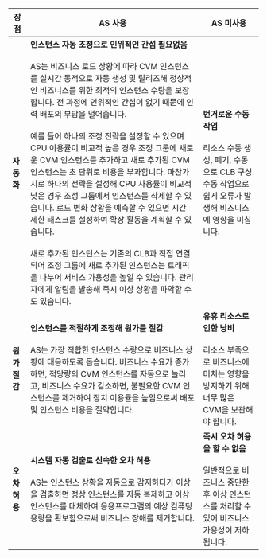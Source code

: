 | **장점** |**AS 사용** | **AS 미사용**|
| -------- | --------|-------- |
| **자동화** | **인스턴스 자동 조정으로 인위적인 간섭 필요없음**<br><br>AS는 비즈니스 로드 상황에 따라 CVM 인스턴스를 실시간 동적으로 자동 생성 및 릴리즈해 정상적인 비즈니스를 위한 최적의 인스턴스 수량을 보장합니다. 전 과정에 인위적인 간섭이 없기 때문에 인력 배포의 부담을 덜어줍니다. </br><br>예를 들어 하나의 조정 전략을 설정할 수 있으며 CPU 이용률이 비교적 높은 경우 조정 그룹에 새로운 CVM 인스턴스를 추가하고 새로 추가된 CVM 인스턴스는 초 단위로 비용을 부과합니다. 마찬가지로 하나의 전략을 설정해 CPU 사용률이 비교적 낮은 경우 조정 그룹에서 인스턴스를 삭제할 수 있습니다. 로드 변화 상황을 예측할 수 있으면 시간 제한 태스크를 설정하여 확장 활동을 계획할 수 있습니다.</br><br>새로 추가된 인스턴스는 기존의 CLB과 직접 연결되어 조정 그룹에 새로 추가된 인스턴스는 트래픽을 나누어 서비스 가용성을 높일 수 있습니다. 관리자에게 알림을 발송해 즉시 이상 상황을 파악할 수도 있습니다. </br>|**번거로운 수동 작업**<br><br>리소스 수동 생성, 폐기, 수동으로 CLB 구성.<br>수동 작업으로 쉽게 오류가 발생해 비즈니스에 영향을 미칩니다.</br>|
| **원가 절감** | **인스턴스를 적절하게 조정해 원가를 절감** <br><br>AS는 가장 적합한 인스턴스 수량으로 비즈니스 상황에 대응하도록 돕습니다. 비즈니스 수요가 증가하면, 적당량의 CVM 인스턴스를 자동으로 늘리고, 비즈니스 수요가 감소하면, 불필요한 CVM 인스턴스를 제거하여 장치 이용률을 높임으로써 배포 및 인스턴스 비용을 절약합니다. </br>|**유휴 리소스로 인한 낭비**<br><br>리소스 부족으로 비즈니스에 미치는 영향을 방지하기 위해 너무 많은 CVM을 보관해야 합니다.</br>|
| **오차 허용** |**시스템 자동 검출로 신속한 오차 허용**<br><br>AS는 인스턴스 상황을 자동으로 감지하다가 이상을 검출하면 정상 인스턴스를 자동 복제하고 이상 인스턴스를 대체하여 응용프로그램의 예상 컴퓨팅 용량을 확보함으로써 비즈니스 장애를 제거합니다.</br>|**즉시 오차 허용을 할 수 없음**<br><br>일반적으로 비즈니스 중단한 후 이상 인스턴스를 처리할 수 있어 비즈니스 가용성이 저하됩니다.</br>|

